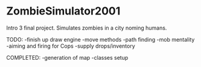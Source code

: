 ZombieSimulator2001
===================

Intro 3 final project. Simulates zombies in a city noming humans.


TODO:
-finish up draw engine
-move methods
  -path finding
  -mob mentality
-aiming and firing for Cops
-supply drops/inventory

COMPLETED:
-generation of map
-classes setup
